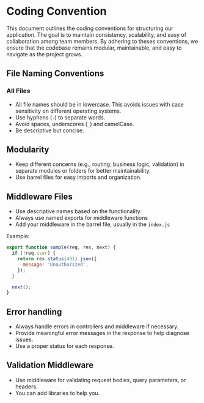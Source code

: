 # Coding Convention

This document outlines the coding conventions for structuring our application. The goal is to maintain consistency, scalability, and easy of collaboration among team members. By adhering to theses conventions, we ensure that the codebase remains modular, maintainable, and easy to navigate as the project grows.

## File Naming Conventions

### All Files

- All file names should be in lowercase. This avoids issues with case sensitivity on different operating systems.
- Use hyphens (`-`) to separate words.
- Avoid spaces, underscores (`_`) and camelCase.
- Be descriptive but concise.

## Modularity

- Keep different concerns (e.g., routing, business logic, validation) in separate modules or folders for better maintainability.
- Use barrel files for easy imports and organization.

## Middleware Files

- Use descriptive names based on the functionality.
- Always use named exports for middleware functions
- Add your middleware in the barrel file, usually in the `index.js`

Example:

```js
export function sample(req, res, next) {
  if (!req.user) {
    return res.status(401).json({
      message: 'Unauthorized',
    });
  }

  next();
}
```

## Error handling

- Always handle errors in controllers and middleware if necessary.
- Provide meaningful error messages in the response to help diagnose issues.
- Use a proper status for each response.

## Validation Middleware

- Use middleware for validating request bodies, query parameters, or headers.
- You can add libraries to help you.
